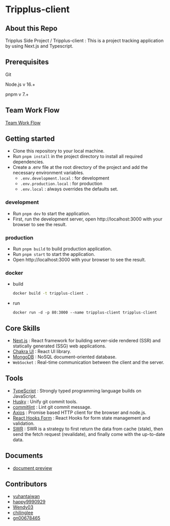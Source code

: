 # Tripplus-client

## About this Repo

Tripplus Side Project / Tripplus-client : This is a project tracking application by using Next.js and Typescript.

## Prerequisites

Git

Node.js v 16.+

pnpm v 7.+

## Team Work Flow

[Team Work Flow](TEAM_WORK_FLOW.md)

## Getting started

- Clone this repository to your local machine.
- Run `pnpm install` in the project directory to install all required dependencies.
- Create a .env file at the root directory of the project and add the necessary environment variables.
  - `.env.development.local` : for development
  - `.env.production.local` : for production
  - `.env.local` : always overrides the defaults set.

### development

- Run `pnpm dev` to start the application.
- First, run the development server, open http://localhost:3000 with your browser to see the result.

### production

- Run `pnpm build` to build production application.
- Run `pnpm start` to start the application.
- Open http://localhost:3000 with your browser to see the result.

### docker

- build
  ```bash
  docker build -t tripplus-client .
  ```
- run
  ```
  docker run -d -p 80:3000 --name tripplus-client tripplus-client
  ```

## Core Skills

- [Next.js](https://nextjs.org/) : React framework for building server-side rendered (SSR) and statically generated (SSG) web applications.
- [Chakra UI](https://chakra-ui.com/) : React UI library.
- [MongoDB](https://www.mongodb.com/) : NoSQL document-oriented database.
- `WebSocket` : Real-time communication between the client and the server.

## Tools

- [TypeScript](https://www.typescriptlang.org/) : Strongly typed programming language builds on JavaScript.
- [Husky](https://typicode.github.io/husky/#/) : Unify git commit tools.
- [commitlint](https://commitlint.js.org/#/) : Lint git commit message.
- [Axios](https://github.com/axios/axios) : Promise based HTTP client for the browser and node.js.
- [React Hooks Form](https://github.com/react-hook-form/react-hook-form) : React Hooks for form state management and validation.
- [SWR](https://swr.vercel.app/) : SWR is a strategy to first return the data from cache (stale), then send the fetch request (revalidate), and finally come with the up-to-date data.

## Documents

- [document preview](https://tripplus-003.github.io/frontend-docs/)

## Contributors

- [yuhantaiwan]()
- [happy9990929]()
- [Wendy03]()
- [chilinglee]()
- [gn00678465]()
